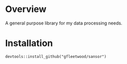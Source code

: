 # Overview

A general purpose library for my data processing needs.

# Installation

`devtools::install_github("gfleetwood/sansor")`

